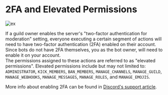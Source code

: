 # 2FA and Elevated Permissions
![ex](https://user-images.githubusercontent.com/69215413/131933402-0d6f6519-56b8-417c-8566-cf4409adf6ae.png)

If a guild owner enables the server's "two-factor authentication for moderation" setting, everyone executing a certain segment of actions will need to have two-factor authentication (2FA) enabled on their account. Since bots do not have 2FA themselves, you as the bot owner, will need to enable it on your account.\
The permissions assigned to these actions are referred to as "elevated permissions". Elevated permissions include but may not limited to: `ADMINISTRATOR`, `KICK_MEMBERS`, `BAN_MEMBERS`, `MANAGE_CHANNELS`, `MANAGE_GUILD`, `MANAGE_WEBHOOKS`, `MANAGE_MESSAGES`, `MANAGE_ROLES`, and `MANAGE_EMOJIS`.

More info about enabling 2FA can be found in [Discord's support article](https://support.discord.com/hc/en-us/articles/219576828-Setting-up-Two-Factor-Authentication).
